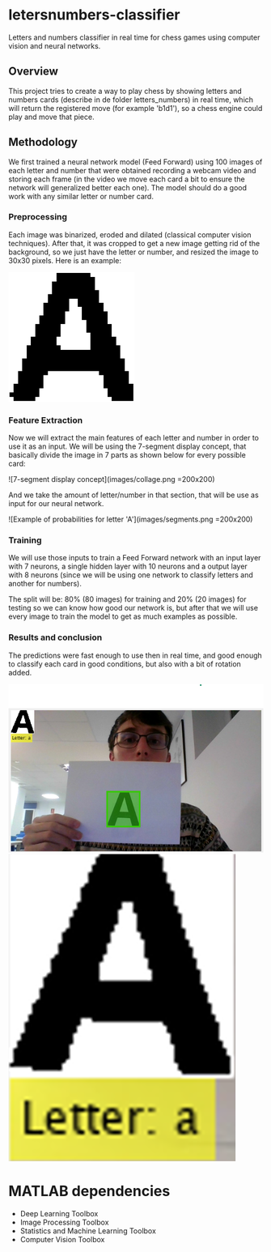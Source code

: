 # letersnumbers-classifier
Letters and numbers classifier in real time for chess games using computer vision and neural networks.

## Overview
This project tries to create a way to play chess by showing letters and numbers cards (describe in de folder letters_numbers) in real time, which will return the registered move (for example 'b1d1'), so a chess engine could play and move that piece.

## Methodology
We first trained a neural network model (Feed Forward) using 100 images of each letter and number that were obtained recording a webcam video and storing each frame (in the video we move each card a bit to ensure the network will generalized better each one). The model should do a good work with any similar letter  or number card.

### Preprocessing
Each image was binarized, eroded and dilated (classical computer vision techniques). After that, it was cropped to get a new image getting rid of the background, so we just have the letter or number, and resized the image to 30x30 pixels. Here is an example:

![Preprocessed 'A' letter](images/preprocessed.png)

### Feature Extraction
Now we will extract the main features of each letter and number in order to use it as an input. We will be using the 7-segment display concept, that basically divide the image in 7 parts as shown below for every possible card:

![7-segment display concept](images/collage.png =200x200)

And we take the amount of letter/number in that section, that will be use as input for our neural network.

![Example of probabilities for letter 'A'](images/segments.png =200x200)

### Training
We will use those inputs to train a Feed Forward network with an input layer with 7 neurons, a single hidden layer with 10 neurons and a output layer with 8 neurons (since we will be using one network to classify letters and another for numbers).

The split will be: 80% (80 images) for training and 20% (20 images) for testing so we can know how good our network is, but after that we will use every image to train the model to get as much examples as possible.

### Results and conclusion
The predictions were fast enough to use then in real time, and good enough to classify each card in good conditions, but also with a bit of rotation added.

![Real demostration of letter prediction](images/frame.png)
![Prediction](images/prediction.png)

# MATLAB dependencies
- Deep Learning Toolbox
- Image Processing Toolbox
- Statistics and Machine Learning Toolbox
- Computer Vision Toolbox
